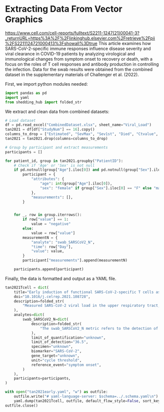 # Extracting Data From Vector Graphics

https://www.cell.com/cell-reports/fulltext/S2211-1247(21)00041-3?_returnURL=https%3A%2F%2Flinkinghub.elsevier.com%2Fretrieve%2Fpii%2FS2211124721000413%3Fshowall%3Dtrue This article examines how SARS-CoV-2-specific immune responses influence disease severity and viral clearance in COVID-19 patients by analyzing virological and immunological changes from symptom onset to recovery or death, with a focus on the roles of T cell responses and antibody production in controlling the infection. Data for the swab results were obtained from the combined dataset in the supplementary materials of Challenger et al. (2022). 

First, we import python modules needed:
```python
import pandas as pd
import yaml
from shedding_hub import folded_str
```

We extract and clean data from combined datasets:
```python
# Load dataset
df = pd.read_excel("CombinedDataset.xlsx", sheet_name="Viral_Load")
tan2021 = df[df["StudyNum"] == 16].copy()
columns_to_drop = ["Estimated", "SevMax", "Sev1st", "Died", "Ctvalue", "SevMax3"]
tan2021 = tan2021.drop(columns=columns_to_drop)

# Group by participant and extract measurements
participants = []

for patient_id, group in tan2021.groupby("PatientID"):
    # Check if 'Age' or 'Sex' is not null
    if pd.notnull(group["Age"].iloc[0]) and pd.notnull(group["Sex"].iloc[0]):
        participant = {
            "attributes": {
                "age": int(group["Age"].iloc[0]),
                "sex": "female" if group["Sex"].iloc[0] == "F" else "male",
            },
            "measurements": [],
        }


    for _, row in group.iterrows():
        if row["value"] == 1:
            value = "negative"
        else:
            value = row["value"]
        measurementN = {
            "analyte": "swab_SARSCoV2_N",
            "time": row["Day"],
            "value": value,
        }
        participant["measurements"].append(measurementN)

    participants.append(participant)
```

Finally, the data is formatted and output as a YAML file.
```python
tan2021Tcell = dict(
    title="Early induction of functional SARS-CoV-2-specific T cells associates with rapid viral clearance and mild disease in COVID-19 patients",
    doi="10.1016/j.celrep.2021.108728",
    description=folded_str(
        "Measured SARS-CoV-2 viral load in the upper respiratory tract, along with SARS-CoV-2-specific antibodies and T cell responses, at multiple time points from acute infection through convalescence or until death.\n"
    ),
    analytes=dict(
        swab_SARSCoV2_N=dict(
            description=folded_str(
                "The swab_SARSCoV2_N metric refers to the detection of SARS-CoV-2 RNA in patient swabs,using RT-PCR cycle counts as a proxy for viral quantity. Data for the swab results were obtained from the combined dataset in the supplementary materials of Challenger et al. (2022)\n"
            ),
            limit_of_quantification="unknown",
            limit_of_detection="36.5",
            specimen="unknown",
            biomarker="SARS-CoV-2",
            gene_target="unknown",
            unit="cycle threshold",
            reference_event="symptom onset",
        )
    ),
    participants=participants,
)

with open("tan2021early.yaml", "w") as outfile:
    outfile.write("# yaml-language-server: $schema=../.schema.yaml\n")
    yaml.dump(tan2021Tcell, outfile, default_flow_style=False, sort_keys=False)
outfile.close()
```